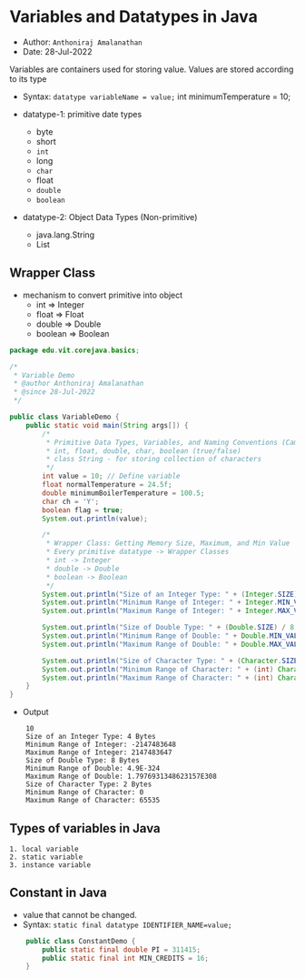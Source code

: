 # Variables and Datatypes in Java
- Author: `Anthoniraj Amalanathan`
- Date: 28-Jul-2022

Variables are containers used for storing value. Values are stored according to its type
- Syntax: `datatype variableName = value;`
int minimumTemperature = 10;

- datatype-1: primitive date types
    - byte 
    - short 
    - `int`
    - long
    - `char`
    - float
    - `double`
    - `boolean`
- datatype-2: Object Data Types (Non-primitive)
    - java.lang.String
    - List

## Wrapper Class
- mechanism to convert primitive into object
    - int => Integer
    - float => Float
    - double => Double
    - boolean => Boolean

```java
package edu.vit.corejava.basics;

/*
 * Variable Demo
 * @author Anthoniraj Amalanathan
 * @since 28-Jul-2022
 */

public class VariableDemo {
    public static void main(String args[]) {
        /*
         * Primitive Data Types, Variables, and Naming Conventions (Camel Case)
         * int, float, double, char, boolean (true/false)
         * class String - for storing collection of characters
         */
        int value = 10; // Define variable
        float normalTemperature = 24.5f;
        double minimumBoilerTemperature = 100.5;
        char ch = 'Y';
        boolean flag = true;
        System.out.println(value);

        /*
         * Wrapper Class: Getting Memory Size, Maximum, and Min Value
         * Every primitive datatype -> Wrapper Classes
         * int -> Integer
         * double -> Double
         * boolean -> Boolean
         */
        System.out.println("Size of an Integer Type: " + (Integer.SIZE) / 8 + " Bytes");
        System.out.println("Minimum Range of Integer: " + Integer.MIN_VALUE);
        System.out.println("Maximum Range of Integer: " + Integer.MAX_VALUE);

        System.out.println("Size of Double Type: " + (Double.SIZE) / 8 + " Bytes");
        System.out.println("Minimum Range of Double: " + Double.MIN_VALUE);
        System.out.println("Maximum Range of Double: " + Double.MAX_VALUE);

        System.out.println("Size of Character Type: " + (Character.SIZE) / 8 + " Bytes");
        System.out.println("Minimum Range of Character: " + (int) Character.MIN_VALUE);
        System.out.println("Maximum Range of Character: " + (int) Character.MAX_VALUE);
    }
}
```    
- Output
```console
    10
    Size of an Integer Type: 4 Bytes
    Minimum Range of Integer: -2147483648
    Maximum Range of Integer: 2147483647
    Size of Double Type: 8 Bytes
    Minimum Range of Double: 4.9E-324
    Maximum Range of Double: 1.7976931348623157E308
    Size of Character Type: 2 Bytes
    Minimum Range of Character: 0
    Maximum Range of Character: 65535
```

## Types of variables in Java
    1. local variable
    2. static variable
    3. instance variable

## Constant in Java
- value that cannot be changed.
- Syntax: `static final datatype IDENTIFIER_NAME=value;`

```java
    public class ConstantDemo {
        public static final double PI = 311415;
        public static final int MIN_CREDITS = 16;
    }
```



